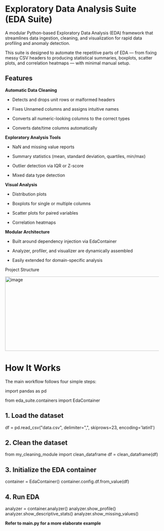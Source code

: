 # Exploratory Data Analysis Suite (EDA Suite)

A modular Python-based Exploratory Data Analysis (EDA) framework that streamlines data ingestion, cleaning, and visualization for rapid data profiling and anomaly detection.

This suite is designed to automate the repetitive parts of EDA — from fixing messy CSV headers to producing statistical summaries, boxplots, scatter plots, and correlation heatmaps — with minimal manual setup.

## Features

**Automatic Data Cleaning**

- Detects and drops unit rows or malformed headers

- Fixes Unnamed columns and assigns intuitive names

- Converts all numeric-looking columns to the correct types

- Converts date/time columns automatically

**Exploratory Analysis Tools**

- NaN and missing value reports

- Summary statistics (mean, standard deviation, quartiles, min/max)

- Outlier detection via IQR or Z-score

- Mixed data type detection

**Visual Analysis**

- Distribution plots

- Boxplots for single or multiple columns

- Scatter plots for paired variables

- Correlation heatmaps

**Modular Architecture**

- Built around dependency injection via EdaContainer

- Analyzer, profiler, and visualizer are dynamically assembled

- Easily extended for domain-specific analysis

Project Structure

<img width="704" height="244" alt="image" src="https://github.com/user-attachments/assets/f897c6af-aa78-4ea9-94f0-b92309587c3f" />

# How It Works

The main workflow follows four simple steps:

import pandas as pd

from eda_suite.containers import EdaContainer

## 1. Load the dataset
df = pd.read_csv("data.csv", delimiter=",", skiprows=23, encoding='latin1')

## 2. Clean the dataset
from my_cleaning_module import clean_dataframe
df = clean_dataframe(df)

## 3. Initialize the EDA container
container = EdaContainer()
container.config.df.from_value(df)

## 4. Run EDA
analyzer = container.analyzer()
analyzer.show_profile()
analyzer.show_descriptive_stats()
analyzer.show_missing_values()


**Refer to main.py for a more elaborate example**
